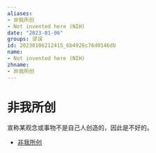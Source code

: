 ```yaml
---
aliases:
- 非我所创
- Not invented here (NIH)
date: "2023-01-06"
groups: 谬误
id: 20230106212415_6b4926c76d0146db
name:
- Not invented here (NIH)
zhname:
- 非我所创
---
```


# 非我所创

宣称某观念或事物不是自己人创造的，因此是不好的。

* [非我所创](https://zh.wikipedia.org/wiki/%E9%9D%9E%E6%88%91%E6%89%80%E5%89%B5)
